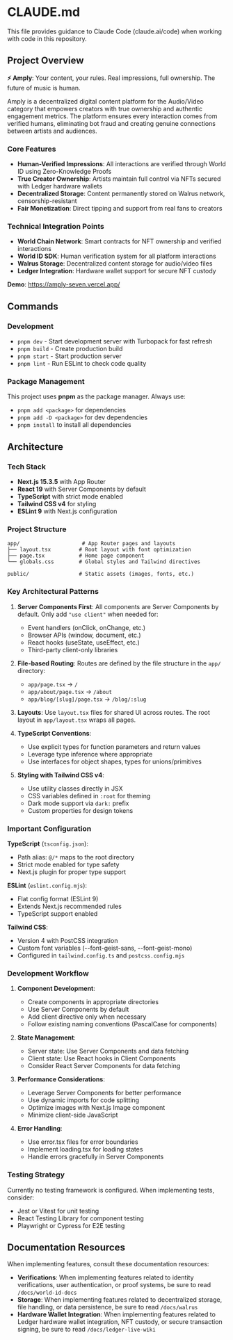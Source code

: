 # CLAUDE.md

This file provides guidance to Claude Code (claude.ai/code) when working with code in this repository.

## Project Overview

**⚡ Amply**: Your content, your rules. Real impressions, full ownership. The future of music is human.

Amply is a decentralized digital content platform for the Audio/Video category that empowers creators with true ownership and authentic engagement metrics. The platform ensures every interaction comes from verified humans, eliminating bot fraud and creating genuine connections between artists and audiences.

### Core Features
- **Human-Verified Impressions**: All interactions are verified through World ID using Zero-Knowledge Proofs
- **True Creator Ownership**: Artists maintain full control via NFTs secured with Ledger hardware wallets
- **Decentralized Storage**: Content permanently stored on Walrus network, censorship-resistant
- **Fair Monetization**: Direct tipping and support from real fans to creators

### Technical Integration Points
- **World Chain Network**: Smart contracts for NFT ownership and verified interactions
- **World ID SDK**: Human verification system for all platform interactions
- **Walrus Storage**: Decentralized content storage for audio/video files
- **Ledger Integration**: Hardware wallet support for secure NFT custody

**Demo**: https://amply-seven.vercel.app/

## Commands

### Development
- `pnpm dev` - Start development server with Turbopack for fast refresh
- `pnpm build` - Create production build
- `pnpm start` - Start production server
- `pnpm lint` - Run ESLint to check code quality

### Package Management
This project uses **pnpm** as the package manager. Always use:
- `pnpm add <package>` for dependencies
- `pnpm add -D <package>` for dev dependencies
- `pnpm install` to install all dependencies

## Architecture

### Tech Stack
- **Next.js 15.3.5** with App Router
- **React 19** with Server Components by default
- **TypeScript** with strict mode enabled
- **Tailwind CSS v4** for styling
- **ESLint 9** with Next.js configuration

### Project Structure
```
app/                    # App Router pages and layouts
├── layout.tsx         # Root layout with font optimization
├── page.tsx           # Home page component
└── globals.css        # Global styles and Tailwind directives

public/                # Static assets (images, fonts, etc.)
```

### Key Architectural Patterns

1. **Server Components First**: All components are Server Components by default. Only add `"use client"` when needed for:
   - Event handlers (onClick, onChange, etc.)
   - Browser APIs (window, document, etc.)
   - React hooks (useState, useEffect, etc.)
   - Third-party client-only libraries

2. **File-based Routing**: Routes are defined by the file structure in the `app/` directory:
   - `app/page.tsx` → `/`
   - `app/about/page.tsx` → `/about`
   - `app/blog/[slug]/page.tsx` → `/blog/:slug`

3. **Layouts**: Use `layout.tsx` files for shared UI across routes. The root layout in `app/layout.tsx` wraps all pages.

4. **TypeScript Conventions**:
   - Use explicit types for function parameters and return values
   - Leverage type inference where appropriate
   - Use interfaces for object shapes, types for unions/primitives

5. **Styling with Tailwind CSS v4**:
   - Use utility classes directly in JSX
   - CSS variables defined in `:root` for theming
   - Dark mode support via `dark:` prefix
   - Custom properties for design tokens

### Important Configuration

**TypeScript** (`tsconfig.json`):
- Path alias: `@/*` maps to the root directory
- Strict mode enabled for type safety
- Next.js plugin for proper type support

**ESLint** (`eslint.config.mjs`):
- Flat config format (ESLint 9)
- Extends Next.js recommended rules
- TypeScript support enabled

**Tailwind CSS**:
- Version 4 with PostCSS integration
- Custom font variables (--font-geist-sans, --font-geist-mono)
- Configured in `tailwind.config.ts` and `postcss.config.mjs`

### Development Workflow

1. **Component Development**:
   - Create components in appropriate directories
   - Use Server Components by default
   - Add client directive only when necessary
   - Follow existing naming conventions (PascalCase for components)

2. **State Management**:
   - Server state: Use Server Components and data fetching
   - Client state: Use React hooks in Client Components
   - Consider React Server Components for data fetching

3. **Performance Considerations**:
   - Leverage Server Components for better performance
   - Use dynamic imports for code splitting
   - Optimize images with Next.js Image component
   - Minimize client-side JavaScript

4. **Error Handling**:
   - Use error.tsx files for error boundaries
   - Implement loading.tsx for loading states
   - Handle errors gracefully in Server Components

### Testing Strategy
Currently no testing framework is configured. When implementing tests, consider:
- Jest or Vitest for unit testing
- React Testing Library for component testing
- Playwright or Cypress for E2E testing

## Documentation Resources

When implementing features, consult these documentation resources:

- **Verifications**: When implementing features related to identity verifications, user authentication, or proof systems, be sure to read `/docs/world-id-docs`
- **Storage**: When implementing features related to decentralized storage, file handling, or data persistence, be sure to read `/docs/walrus`
- **Hardware Wallet Integration**: When implementing features related to Ledger hardware wallet integration, NFT custody, or secure transaction signing, be sure to read `/docs/ledger-live-wiki`